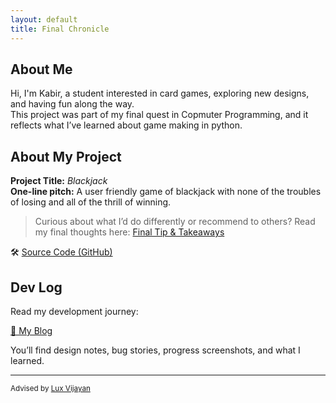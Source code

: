 ```yaml
---
layout: default
title: Final Chronicle
---
```


## About Me

Hi, I'm Kabir, a student interested in card games, exploring new designs, and having fun along the way.  
This project was part of my final quest in Copmuter Programming, and it reflects what I’ve learned about game making in python.

## About My Project

**Project Title:** *Blackjack*   
**One-line pitch:** A user friendly game of blackjack with none of the troubles of losing and all of the thrill of winning.

> Curious about what I’d do differently or recommend to others? Read my final thoughts here: [Final Tip & Takeaways](_posts/2025-05-22-tip.md)

🛠️ [Source Code (GitHub)](README.md)  

## Dev Log

Read my development journey:  

[📝 My Blog](blog.html)

You’ll find design notes, bug stories, progress screenshots, and what I learned.

---

<small>Advised by [Lux Vijayan](mailto:laxmiv2@illinois.edu)</small>
